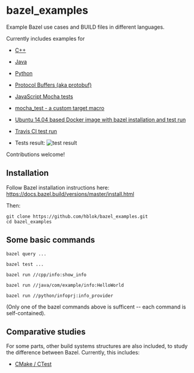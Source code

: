 # bazel_examples
Example Bazel use cases and BUILD files in different languages.

Currently includes examples for
  - [C++](cpp)
  - [Java](java)
  - [Python](python)
  - [Protocol Buffers (aka protobuf)](protobuf/phonebook)
  - [JavaScript Mocha tests](js/mocha)
  
  - [mocha_test - a custom target macro](js/mocha/mocha_test.bzl)
  
  - [Ubuntu 14.04 based Docker image with bazel installation and test run](tools/docker/trusty)
  - [Travis CI test run](.travis.yml)  
  - Tests result: ![test result](https://github.com/hblok/bazel_examples/actions/workflows/main.yml/badge.svg)


Contributions welcome!


## Installation

Follow Bazel installation instructions here:  
https://docs.bazel.build/versions/master/install.html

Then:  

    git clone https://github.com/hblok/bazel_examples.git
    cd bazel_examples


## Some basic commands

    bazel query ...

    bazel test ...

    bazel run //cpp/info:show_info
    
    bazel run //java/com/example/info:HelloWorld
    
    bazel run //python/infoprj:info_provider

(Only one of the bazel commands above is sufficent -- each command is self-contained).


## Comparative studies

For some parts, other build systems structures are also included, to study the difference between Bazel. Currently, this includes:

  - [CMake / CTest](https://github.com/hblok/bazel_examples/search?q=ctest)

